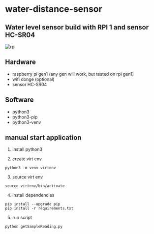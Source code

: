 # water-distance-sensor

## Water level sensor build with RPI 1 and sensor HC-SR04

![rpi](https://github.com/karcio/water-distance-sensor/blob/main/img/rpi.jpg)

## Hardware

- raspberry pi gen1 (any gen will work, but tested on rpi gen1)
- wifi donge (optional)
- sensor HC-SR04

## Software

- python3
- python3-pip
- python3-venv 

## manual start application
1. install python3

2. create virt env
```
python3 -m venv virtenv
```

3. source virt env
```
source virtenv/bin/activate
```

4. install dependencies
```
pip install --upgrade pip
pip install -r requirements.txt
```

5. run script
```
python getSampleReading.py
```